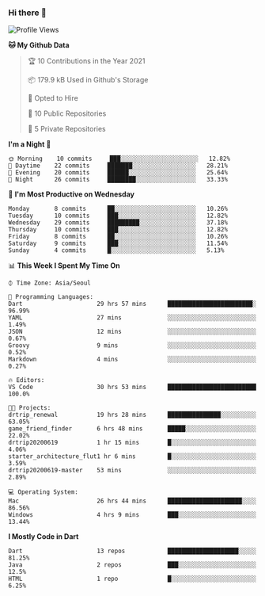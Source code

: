 ### Hi there 👋

<!--
**ska2519/ska2519** is a ✨ _special_ ✨ repository because its `README.md` (this file) appears on your GitHub profile.

Here are some ideas to get you started:

- 🔭 I’m currently working on ...
- 🌱 I’m currently learning ...
- 👯 I’m looking to collaborate on ...
- 🤔 I’m looking for help with ...
- 💬 Ask me about ...
- 📫 How to reach me: ...
- 😄 Pronouns: ...
- ⚡ Fun fact: ...
-->

<!--START_SECTION:waka-->
![Profile Views](http://img.shields.io/badge/Profile%20Views-1-blue)

**🐱 My Github Data** 

> 🏆 10 Contributions in the Year 2021
 > 
> 📦 179.9 kB Used in Github's Storage 
 > 
> 💼 Opted to Hire
 > 
> 📜 10 Public Repositories 
 > 
> 🔑 5 Private Repositories  
 > 
**I'm a Night 🦉** 

```text
🌞 Morning    10 commits     ███░░░░░░░░░░░░░░░░░░░░░░   12.82% 
🌆 Daytime    22 commits     ███████░░░░░░░░░░░░░░░░░░   28.21% 
🌃 Evening    20 commits     ██████░░░░░░░░░░░░░░░░░░░   25.64% 
🌙 Night      26 commits     ████████░░░░░░░░░░░░░░░░░   33.33%

```
📅 **I'm Most Productive on Wednesday** 

```text
Monday       8 commits      ██░░░░░░░░░░░░░░░░░░░░░░░   10.26% 
Tuesday      10 commits     ███░░░░░░░░░░░░░░░░░░░░░░   12.82% 
Wednesday    29 commits     █████████░░░░░░░░░░░░░░░░   37.18% 
Thursday     10 commits     ███░░░░░░░░░░░░░░░░░░░░░░   12.82% 
Friday       8 commits      ██░░░░░░░░░░░░░░░░░░░░░░░   10.26% 
Saturday     9 commits      ███░░░░░░░░░░░░░░░░░░░░░░   11.54% 
Sunday       4 commits      █░░░░░░░░░░░░░░░░░░░░░░░░   5.13%

```


📊 **This Week I Spent My Time On** 

```text
⌚︎ Time Zone: Asia/Seoul

💬 Programming Languages: 
Dart                     29 hrs 57 mins      ████████████████████████░   96.99% 
YAML                     27 mins             ░░░░░░░░░░░░░░░░░░░░░░░░░   1.49% 
JSON                     12 mins             ░░░░░░░░░░░░░░░░░░░░░░░░░   0.67% 
Groovy                   9 mins              ░░░░░░░░░░░░░░░░░░░░░░░░░   0.52% 
Markdown                 4 mins              ░░░░░░░░░░░░░░░░░░░░░░░░░   0.27%

🔥 Editors: 
VS Code                  30 hrs 53 mins      █████████████████████████   100.0%

🐱‍💻 Projects: 
drtrip_renewal           19 hrs 28 mins      ███████████████░░░░░░░░░░   63.05% 
game_friend_finder       6 hrs 48 mins       █████░░░░░░░░░░░░░░░░░░░░   22.02% 
drtrip20200619           1 hr 15 mins        █░░░░░░░░░░░░░░░░░░░░░░░░   4.06% 
starter_architecture_flut1 hr 6 mins         █░░░░░░░░░░░░░░░░░░░░░░░░   3.59% 
drtrip20200619-master    53 mins             ░░░░░░░░░░░░░░░░░░░░░░░░░   2.89%

💻 Operating System: 
Mac                      26 hrs 44 mins      █████████████████████░░░░   86.56% 
Windows                  4 hrs 9 mins        ███░░░░░░░░░░░░░░░░░░░░░░   13.44%

```

**I Mostly Code in Dart** 

```text
Dart                     13 repos            ████████████████████░░░░░   81.25% 
Java                     2 repos             ███░░░░░░░░░░░░░░░░░░░░░░   12.5% 
HTML                     1 repo              █░░░░░░░░░░░░░░░░░░░░░░░░   6.25%

```



<!--END_SECTION:waka-->


